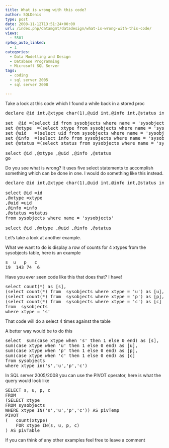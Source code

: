 ```yaml
---
title: What is wrong with this code?
author: SQLDenis
type: post
date: 2008-11-12T13:51:24+00:00
url: /index.php/datamgmt/datadesign/what-is-wrong-with-this-code/
views:
  - 5501
rp4wp_auto_linked:
  - 1
categories:
  - Data Modelling and Design
  - Database Programming
  - Microsoft SQL Server
tags:
  - coding
  - sql server 2005
  - sql server 2008

---
```

Take a look at this code which I found a while back in a stored proc

<pre>declare @id int,@xtype char(1),@uid int,@info int,@status int

set  @id =(select id from sysobjects where name = 'sysobjects')
set @xtype  =(select xtype from sysobjects where name = 'sysobjects')
set @uid   =(select uid from sysobjects where name = 'sysobjects')
set @info  =(select info from sysobjects where name = 'sysobjects')
set @status =(select status from sysobjects where name = 'sysobjects')

select @id ,@xtype ,@uid ,@info ,@status 
go</pre>

Do you see what is wrong? It uses five select statements to accomplish something which can be done in one. I would do something like this instead.

<pre>declare @id int,@xtype char(1),@uid int,@info int,@status int

select @id =id
,@xtype =xtype
,@uid =uid
,@info =info
,@status =status 
from sysobjects where name = 'sysobjects'

select @id ,@xtype ,@uid ,@info ,@status</pre>

Let&#8217;s take a look at another example.

What we want to do is display a row of counts for 4 xtypes from the sysobjects table, here is an example

<pre>s	u	p	c
19	143	74	6</pre>

Have you ever seen code like this that does that? I have!

<pre>select count(*) as [s],
(select count(*) from  sysobjects where xtype = 'u') as [u],
(select count(*) from  sysobjects where xtype = 'p') as [p],
(select count(*) from  sysobjects where xtype = 'c') as [c] 
from  sysobjects 
where xtype = 's'</pre>

That code will do a select 4 times against the table
  
A better way would be to do this

<pre>select  sum(case xtype when 's' then 1 else 0 end) as [s],
sum(case xtype when 'u' then 1 else 0 end) as [u],
sum(case xtype when 'p' then 1 else 0 end) as [p],
sum(case xtype when 'c' then 1 else 0 end) as [c] 
from sysobjects 
where xtype in('s','u','p','c')</pre>

In SQL server 2005/2008 you can use the PIVOT operator, here is what the query would look like

<pre>SELECT s, u, p, c
FROM
(SELECT xtype
FROM sysobjects
WHERE xtype IN('s','u','p','c')) AS pivTemp
PIVOT
(   count(xtype) 
    FOR xtype IN(s, u, p, c)
) AS pivTable</pre>

If you can think of any other examples feel free to leave a comment